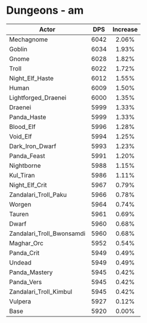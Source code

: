 # Dungeons - am
| Actor | DPS | Increase |
|---|:---:|:---:|
|Mechagnome|6042|2.06%|
|Goblin|6034|1.93%|
|Gnome|6028|1.82%|
|Troll|6022|1.72%|
|Night_Elf_Haste|6012|1.55%|
|Human|6009|1.50%|
|Lightforged_Draenei|6000|1.35%|
|Draenei|5999|1.33%|
|Panda_Haste|5999|1.33%|
|Blood_Elf|5996|1.28%|
|Void_Elf|5994|1.25%|
|Dark_Iron_Dwarf|5993|1.23%|
|Panda_Feast|5991|1.20%|
|Nightborne|5988|1.15%|
|Kul_Tiran|5986|1.11%|
|Night_Elf_Crit|5967|0.79%|
|Zandalari_Troll_Paku|5966|0.78%|
|Worgen|5964|0.74%|
|Tauren|5961|0.69%|
|Dwarf|5960|0.68%|
|Zandalari_Troll_Bwonsamdi|5960|0.68%|
|Maghar_Orc|5952|0.54%|
|Panda_Crit|5949|0.49%|
|Undead|5949|0.49%|
|Panda_Mastery|5945|0.42%|
|Panda_Vers|5945|0.42%|
|Zandalari_Troll_Kimbul|5945|0.42%|
|Vulpera|5927|0.12%|
|Base|5920|0.00%|
